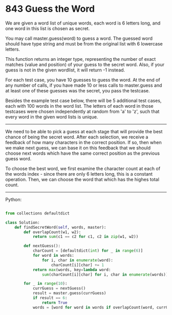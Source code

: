 # 843 Guess the Word

We are given a word list of unique words, each word is 6 letters long, and one
word in this list is chosen as secret.

You may call master.guess(word) to guess a word.  The guessed word should have
type string and must be from the original list with 6 lowercase letters.

This function returns an integer type, representing the number of exact matches
(value and position) of your guess to the secret word.  Also, if your guess is
not in the given wordlist, it will return -1 instead.

For each test case, you have 10 guesses to guess the word. At the end of any
number of calls, if you have made 10 or less calls to master.guess and at least
one of these guesses was the secret, you pass the testcase.

Besides the example test case below, there will be 5 additional test cases,
each with 100 words in the word list.  The letters of each word in those
testcases were chosen independently at random from 'a' to 'z', such that every
word in the given word lists is unique.

---

We need to be able to pick a guess at each stage that will provide the best
chance of being the secret word. After each selection, we receive a feedback of
how many characters in the correct position. If so, then when we make next
guess, we can base it on this feedback that we should choose next words which
have the same correct position as the previous guess word.

To choose the best word, we first examine the character count at each of the
words index - since there are only 6 letters long, this is a constant
operation. Then, we can choose the word that which has the highes total count.

---

Python:

```python

from collections defaultdict

class Solution:
    def findSecretWord(self, words, master):
        def overlapCount(w1, w2):
            return sum(c1 == c2 for c1, c2 in zip(w1, w2))

        def nextGuess():
            charCount = [defaultdict(int) for _ in range(6)]
            for word in words:
                for i, char in enumerate(word):
                    charCount[i][char] += 1
            return max(words, key=lambda word:
                sum(charCount[i][char] for i, char in enumerate(words)))

        for _ in range(10):
            currGuess = nextGuess()
            result = master.guess(currGuess)
            if result == 6:
                return True
            words = [word for word in words if overlapCount(word, currGuess)]
```
